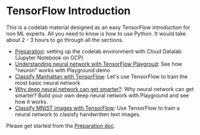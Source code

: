 # TensorFlow Introduction

This is a codelab material designed as an easy TensorFlow introduction for non ML experts. All you need to know is how to use Python. It would take about 2 - 3 hours to go through all the sections.

- [Preparation](0.%20Preparation.ipynb#): setting up the codelab environment with Cloud Datalab (Jupyter Notebook on GCP)
- [Understanding neural network with TensorFlow Playgroud](1.%20Understanding%20neural%20network%20with%20TensorFlow%20Playground.ipynb): See how "neuron" works with Playground demo
- [Classify Manhattan with TensorFlow](2.%20Classify%20Manhattan%20with%20TensorFlow.ipynb): Let's use TensorFlow to train the most basic neural network
- [Why deep neural network can get smarter?](3.%20Why%20deep%20neural%20network%20can%20get%20smarter%3F.ipynb): Why neural network can get smarter? Build your own deep neural network with Playground and see how it works.
- [Classify MNIST images with TensorFlow](4.%20Classify%20MNIST%20images%20with%20TensorFlow.ipynb): Use TensorFlow to train a  neural network to clasisfy handwritten text images.

Please get started from the [Preparation doc](0.%20Preparation.ipynb#).
